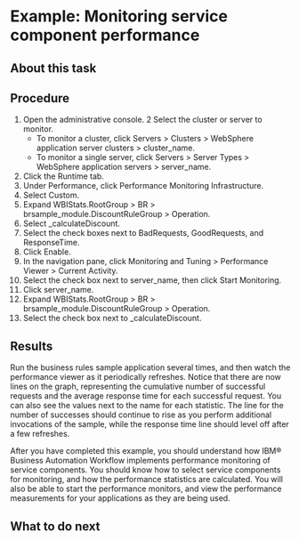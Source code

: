 <!-- image -->

# Example: Monitoring service component performance

## About this task

## Procedure

1. Open the administrative console.
2 Select the cluster or server to monitor.
    - To monitor a cluster, click Servers > Clusters > WebSphere application server clusters > cluster\_name.
    - To monitor a single server, click Servers > Server Types > WebSphere application servers > server\_name.
3. Click the Runtime tab.
4. Under Performance, click Performance Monitoring Infrastructure.
5. Select Custom.
6. Expand WBIStats.RootGroup > BR > brsample\_module.DiscountRuleGroup > Operation.
7. Select \_calculateDiscount.
8. Select the check boxes next to BadRequests, GoodRequests, and ResponseTime.
9. Click Enable.
10. In the navigation pane, click Monitoring and Tuning > Performance Viewer > Current Activity.
11. Select the check box next to server\_name, then click Start
Monitoring.
12. Click server\_name.
13. Expand WBIStats.RootGroup > BR > brsample\_module.DiscountRuleGroup > Operation.
14. Select the check box next to \_calculateDiscount.

## Results

Run the
business rules sample application several times, and then watch the performance viewer as it
periodically refreshes. Notice that there are now lines on the graph, representing the cumulative
number of successful requests and the average response time for each successful request. You can
also see the values next to the name for each statistic. The line for the number of successes should
continue to rise as you perform additional invocations of the sample, while the response time line
should level off after a few refreshes.

After you have completed this example, you should
understand how IBM® Business Automation Workflow implements
performance monitoring of service components. You should know how to select service components for
monitoring, and how the performance statistics are calculated. You will also be able to start the
performance monitors, and view the performance measurements for your applications as they are being
used.

## What to do next